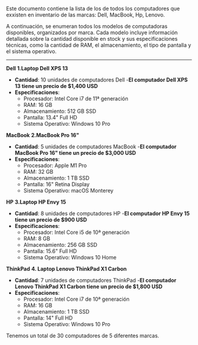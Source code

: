 Este documento contiene la lista de los de todos los computadores que exxisten en inventario de las marcas: Dell, MacBook, Hp, Lenovo.


A continuación, se enumeran todos los modelos de computadoras disponibles, organizados por marca. Cada modelo incluye información detallada sobre la cantidad disponible en stock y sus especificaciones técnicas, como la cantidad de RAM, el almacenamiento, el tipo de pantalla y el sistema operativo.

---

**Dell**
**1.Laptop Dell XPS 13**
- **Cantidad**: 10 unidades de computadores Dell
-**El computador Dell XPS 13 tiene un precio de $1,400 USD**
- **Especificaciones**:
  - Procesador: Intel Core i7 de 11ª generación
  - RAM: 16 GB
  - Almacenamiento: 512 GB SSD
  - Pantalla: 13.4" Full HD
  - Sistema Operativo: Windows 10 Pro

**MacBook**
**2.MacBook Pro 16"**
- **Cantidad**: 5 unidades de computadores MacBook
-**El computador MacBook Pro 16" tiene un precio de $3,000 USD**
- **Especificaciones**:
  - Procesador: Apple M1 Pro
  - RAM: 32 GB
  - Almacenamiento: 1 TB SSD
  - Pantalla: 16" Retina Display
  - Sistema Operativo: macOS Monterey

**HP**
**3.Laptop HP Envy 15**
- **Cantidad**: 8 unidades de computadores HP
-**El computador HP Envy 15 tiene un precio de $900 USD**
- **Especificaciones**:
  - Procesador: Intel Core i5 de 10ª generación
  - RAM: 8 GB
  - Almacenamiento: 256 GB SSD
  - Pantalla: 15.6" Full HD
  - Sistema Operativo: Windows 10 Home

**ThinkPad**
**4. Laptop Lenovo ThinkPad X1 Carbon**
- **Cantidad**: 7 unidades de computadores ThinkPad
-**El computador Lenovo ThinkPad X1 Carbon tiene un precio de $1,800 USD**
- **Especificaciones**:
  - Procesador: Intel Core i7 de 10ª generación
  - RAM: 16 GB
  - Almacenamiento: 1 TB SSD
  - Pantalla: 14" Full HD
  - Sistema Operativo: Windows 10 Pro
 
Tenemos un total de 30 computadores de 5 diferentes marcas.